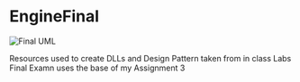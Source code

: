 # EngineFinal
![Final UML](https://user-images.githubusercontent.com/71410685/146619822-d5971bd0-c615-48ea-9e03-12f2764d7e47.png)

Resources used to create DLLs and Design Pattern taken from in class Labs
Final Examn uses the base of my Assignment 3
